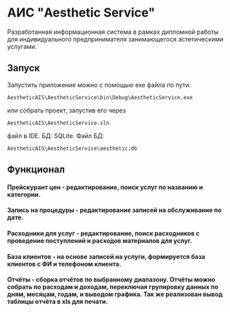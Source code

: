 # АИС "Aesthetic Service"
Разработанная информационная система в рамках дипломной работы для индивидуального предпринимателя занимающегося эстетическими услугами. 
## Запуск 
Запустить приложение можно с помощью exe файла по пути:
```
AestheticAIS\AestheticService\bin\Debug\AestheticService.exe
```
или собрать проект, запустив  его через
```
AestheticAIS\AestheticService.sln
```
файл в IDE. 
БД: SQLite. Файл БД:
```
AestheticAIS\AestheticService\aesthetic.db
```
## Функционал
#### **Прейскурант цен** - редактирование, поиск услуг по названию и категории.
#### **Запись на процедуры** - редактирование записей на обслуживание по дате.
#### **Расходники для услуг** - редактирование, поиск расходников с проведение поступлений и расходов материалов для услуг.
#### **База клиентов** - на основе записей на услуги, формируется база клиентов с ФИ и телефоном клиента.
#### **Отчёты** - сборка отчётов по выбранному диапазону. Отчёты можно собрать по расходам и доходам, переключая групировку данных по дням, месяцам, годам, и выводом графика. Так же реализован вывод таблицы отчёта в xls для печати.

